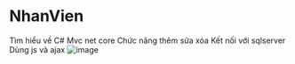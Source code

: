 # NhanVien
Tìm hiểu về C# Mvc net core
Chức năng thêm sửa xóa
Kết nối với sqlserver
Dùng js và ajax
![image](https://github.com/user-attachments/assets/ba46eb8a-0775-48ad-aec7-aaf97b540b30)
